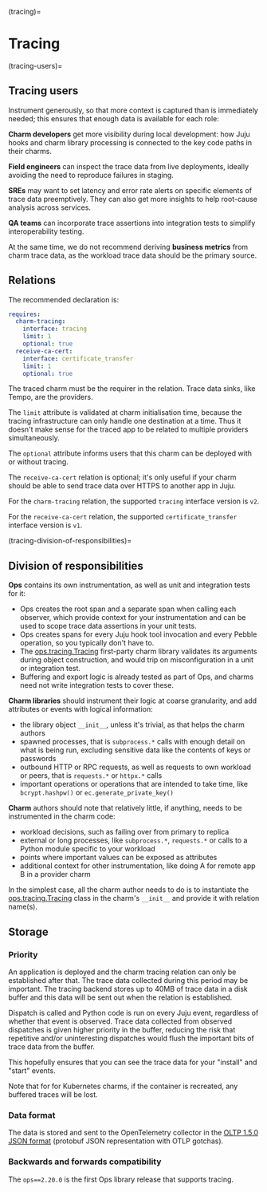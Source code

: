 (tracing)=
# Tracing
(tracing-users)=
## Tracing users

Instrument generously, so that more context is captured than is immediately needed; this ensures that enough data is available for each role:

**Charm developers** get more visibility during local development: how Juju hooks and charm library processing is connected to the key code paths in their charms.

**Field engineers** can inspect the trace data from live deployments, ideally avoiding the need to reproduce failures in staging.

**SREs** may want to set latency and error rate alerts on specific elements of trace data preemptively. They can also get more insights to help root-cause analysis across services.

**QA teams** can incorporate trace assertions into integration tests to simplify interoperability testing.

At the same time, we do not recommend deriving **business metrics** from charm trace data, as the workload trace data should be the primary source.

## Relations

The recommended declaration is:

```yaml
requires:
  charm-tracing:
    interface: tracing
    limit: 1
    optional: true
  receive-ca-cert:
    interface: certificate_transfer
    limit: 1
    optional: true
```

The traced charm must be the requirer in the relation. Trace data sinks, like Tempo, are the providers.

The `limit` attribute is validated at charm initialisation time, because the tracing infrastructure can only handle one destination at a time. Thus it doesn't make sense for the traced app to be related to multiple providers simultaneously.

The `optional` attribute informs users that this charm can be deployed with or without tracing.

The `receive-ca-cert` relation is optional; it's only useful if your charm should be able to send trace data over HTTPS to another app in Juju.

For the `charm-tracing` relation, the supported `tracing` interface version is `v2`.

For the `receive-ca-cert` relation, the supported `certificate_transfer` interface version is `v1`.

(tracing-division-of-responsibilities)=
## Division of responsibilities

**Ops** contains its own instrumentation, as well as unit and integration tests for it:

- Ops creates the root span and a separate span when calling each observer, which provide context for your instrumentation and can be used to scope trace data assertions in your unit tests.
- Ops creates spans for every Juju hook tool invocation and every Pebble operation, so you typically don't have to.
- The [ops.tracing.Tracing](ops_tracing.Tracing) first-party charm library validates its arguments during object construction, and would trip on misconfiguration in a unit or integration test.
- Buffering and export logic is already tested as part of Ops, and charms need not write integration
tests to cover these.

**Charm libraries** should instrument their logic at coarse granularity, and add attributes or events with logical information:

- the library object `__init__`, unless it's trivial, as that helps the charm authors
- spawned processes, that is `subprocess.*` calls with enough detail on what is being run, excluding sensitive data like the contents of keys or passwords
- outbound HTTP or RPC requests, as well as requests to own workload or peers, that is `requests.*` or `httpx.*` calls
- important operations or operations that are intended to take time, like `bcrypt.hashpw()` or `ec.generate_private_key()`

**Charm** authors should note that relatively little, if anything, needs to be instrumented in the charm code:

- workload decisions, such as failing over from primary to replica
- external or long processes, like `subprocess.*`, `requests.*` or calls to a Python module specific to your workload
- points where important values can be exposed as attributes
- additional context for other instrumentation, like doing A for remote app B in a provider charm

In the simplest case, all the charm author needs to do is to instantiate the [ops.tracing.Tracing](ops_tracing.Tracing) class in the charm's `__init__` and provide it with relation name(s).

## Storage

### Priority

An application is deployed and the charm tracing relation can only be established after that.
The trace data collected during this period may be important. The tracing backend stores up
to 40MB of trace data in a disk buffer and this data will be sent out when the relation is
established.

Dispatch is called and Python code is run on every Juju event, regardless of whether that event
is observed. Trace data collected from observed dispatches is given higher priority in the
buffer, reducing the risk that repetitive and/or uninteresting dispatches would flush the
important bits of trace data from the buffer.

This hopefully ensures that you can see the trace data for your "install" and "start" events.

Note that for for Kubernetes charms, if the container is recreated, any buffered traces will be lost.

### Data format

The data is stored and sent to the OpenTelemetry collector in the
[OLTP 1.5.0 JSON format](https://opentelemetry.io/docs/specs/otlp/)
(protobuf JSON representation with OTLP gotchas).

### Backwards and forwards compatibility

The ``ops==2.20.0`` is the first Ops library release that supports tracing.
